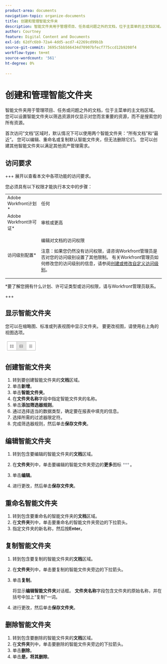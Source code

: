 ```yaml
---
product-area: documents
navigation-topic: organize-documents
title: 创建和管理智能文件夹
description: 智能文件夹用于管理项目、任务或问题之外的文档，位于主菜单的主文档区域。 您可以设置智能文件夹以筛选资源并仅显示对您而言重要的资源，而不是搜索您的所有资源。
author: Courtney
feature: Digital Content and Documents
exl-id: 62dfc6b9-72a4-4dd5-acd7-42269cd99b1b
source-git-commit: 3695c5bb566434d70907bfecf775ccd12b9208f4
workflow-type: tm+mt
source-wordcount: '561'
ht-degree: 0%

---
```


# 创建和管理智能文件夹

智能文件夹用于管理项目、任务或问题之外的文档，位于主菜单的主文档区域。 您可以设置智能文件夹以筛选资源并仅显示对您而言重要的资源，而不是搜索您的所有资源。

首次访问“文档”区域时，默认情况下可以使用两个智能文件夹：“所有文档”和“最近”。 您可以编辑、重命名或复制默认智能文件夹，但无法删除它们。 您可以创建其他智能文件夹以满足其他资产管理需求。

## 访问要求

+++ 展开以查看本文中各项功能的访问要求。

您必须具有以下权限才能执行本文中的步骤：

<table style="table-layout:auto"> 
 <col> 
 <col> 
 <tbody> 
  <tr> 
   <td role="rowheader">Adobe Workfront计划*</td> 
   <td> <p>任何</p> </td> 
  </tr> 
  <tr> 
   <td role="rowheader">Adobe Workfront许可证*</td> 
   <td> <p>审核或更高</p> </td> 
  </tr> 
  <tr> 
   <td role="rowheader">访问级别配置*</td> 
   <td> <p>编辑对文档的访问权限</p> <p>注意：如果您仍然没有访问权限，请咨询Workfront管理员是否对您的访问级别设置了其他限制。 有关Workfront管理员如何修改您的访问级别的信息，请参阅<a href="../../administration-and-setup/add-users/configure-and-grant-access/create-modify-access-levels.md" class="MCXref xref">创建或修改自定义访问级别</a>。</p> </td> 
  </tr> 
 </tbody> 
</table>

&#42;要了解您拥有什么计划、许可证类型或访问权限，请与Workfront管理员联系。

+++

## 显示智能文件夹 

您可以在缩略图、标准或列表视图中显示文件夹。 要更改视图，请使用右上角的视图选项。

![编辑智能文件夹](assets/screenshot-2016-07-07-12.46.54.png)

## 创建智能文件夹 

1. 转到要创建智能文件夹的&#x200B;**文档**&#x200B;区域。
1. 单击&#x200B;**新增**。
1. 单击&#x200B;**智能文件夹**。
1. 在&#x200B;**文件夹名称**&#x200B;字段中指定智能文件夹的名称。
1. 单击&#x200B;**添加筛选器规则**。
1. 通过选择适当的数据类型，确定要在报表中填充的信息。
1. 选择所需的过滤器限定符。 
1. 完成筛选器规则，然后单击&#x200B;**保存文件夹**。

## 编辑智能文件夹 

1. 转到包含要编辑的智能文件夹的&#x200B;**文档**&#x200B;区域。
1. 在&#x200B;**文件夹**&#x200B;列中，单击要编辑的智能文件夹旁边的&#x200B;**更多**&#x200B;图标![更多菜单](assets/more-icon.png)。
1. 单击&#x200B;**编辑**。

1. 进行更改，然后单击&#x200B;**保存文件夹**。

## 重命名智能文件夹 

1. 转到包含要重命名的智能文件夹的&#x200B;**文档**&#x200B;区域。
1. 在&#x200B;**文件夹**&#x200B;列中，单击要重命名的智能文件夹旁边的下拉箭头。
1. 指定文件夹的新名称，然后按&#x200B;**Enter**。

## 复制智能文件夹

1. 转到包含要复制的智能文件夹的&#x200B;**文档**&#x200B;区域。
1. 在&#x200B;**文件夹**&#x200B;列中，单击要复制的智能文件夹旁边的下拉箭头。
1. 单击&#x200B;**复制**。

   将显示&#x200B;**编辑智能文件夹**&#x200B;对话框。 **文件夹名称**&#x200B;字段包含文件夹的原始名称，并在括号中加上“复制”一词。

1. 进行更改，然后单击&#x200B;**保存文件夹**。

## 删除智能文件夹

1. 转到包含要删除的智能文件夹的&#x200B;**文档**&#x200B;区域。
1. 在&#x200B;**文件夹**&#x200B;列中，单击要删除的智能文件夹旁边的下拉箭头。
1. 单击&#x200B;**删除**。
1. 单击&#x200B;**是，将其删除**。
